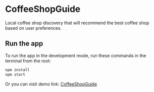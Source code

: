 # CoffeeShopGuide

Local coffee shop discovery that will recommend the best coffee shop based on user preferences.

## Run the app

To run the app in the development mode, run these commands in the terminal from the root:

```bash
npm install 
npm start
```

Or you can visit demo link: [CoffeeShopGuide](https://coffee-shop-guide.firebaseapp.com)
